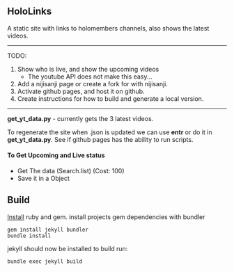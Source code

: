 ## HoloLinks

A static site with links to holomembers channels, also shows the latest videos.

---

TODO:
1. Show who is live, and show the upcoming videos
	- The youtube API does not make this easy...
2. Add a nijisanji page or create a fork for with nijisanji.
3. Activate github pages, and host it on github.
4. Create instructions for how to build and generate a local version.

---

**get_yt_data.py** - currently gets the 3 latest videos.

To regenerate the site when .json is updated we can use **entr** or do it in **get_yt_data.py**.
See if github pages has the ability to run scripts.

#### To Get Upcoming and Live status 
- Get The data (Search.list) (Cost: 100)
- Save it in a Object

## Build

[Install](https://jekyllrb.com/docs/installation/) ruby and gem.
install projects gem dependencies with bundler

	gem install jekyll bundler
	bundle install

jekyll should now be installed to build run:

	bundle exec jekyll build
